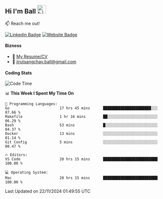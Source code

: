 ## Hi I'm Ball <img src="https://user-images.githubusercontent.com/1303154/88677602-1635ba80-d120-11ea-84d8-d263ba5fc3c0.gif" width="28px" height="28px" alt="hi">
 
:mailbox: Reach me out!

[![Linkedin Badge](https://img.shields.io/badge/-Jirut-0e76a8?style=flat&labelColor=0e76a8&logo=linkedin&logoColor=white)](https://www.linkedin.com/in/jirut-sangchay-338370251)
[![Website Badge](https://img.shields.io/badge/Website-184aa8?logo=website&logoColor=)](https://resume-jirut.web.app)

<!-- TODO: Add last video link -->
#### Bizness
- :paperclip: [My Resume/CV](https://github.com/Jirut01/Jirut01/blob/main/resume_jirut.pdf)
- :email: jirutsangchay.ball@gmail.com

#### Coding Stats


<!--START_SECTION:waka-->
![Code Time](http://img.shields.io/badge/Code%20Time-1%2C791%20hrs%2052%20mins-blue)

📊 **This Week I Spent My Time On** 

```text
💬 Programming Languages: 
Go                       17 hrs 45 mins      ██████████████████████░░░   87.66 % 
Makefile                 1 hr 16 mins        ██░░░░░░░░░░░░░░░░░░░░░░░   06.29 % 
Bash                     53 mins             █░░░░░░░░░░░░░░░░░░░░░░░░   04.37 % 
Docker                   13 mins             ░░░░░░░░░░░░░░░░░░░░░░░░░   01.14 % 
Git Config               5 mins              ░░░░░░░░░░░░░░░░░░░░░░░░░   00.47 % 

🔥 Editors: 
VS Code                  20 hrs 15 mins      █████████████████████████   100.00 % 

💻 Operating System: 
Mac                      20 hrs 15 mins      █████████████████████████   100.00 % 
```


 Last Updated on 22/11/2024 01:49:55 UTC
<!--END_SECTION:waka-->
